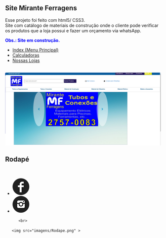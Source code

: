<h2> Site Mirante Ferragens </h2>

Esse projeto foi feito com html5/ CSS3. <br>
Site com catálogo de materiais de construção onde o cliente pode verificar os produtos que a loja possui e fazer um orçamento via whatsApp.
<strong> <p style="color: blue"> Obs.: Site em construção. </p></strong>



 <ul class="clearfix">
       <li><a href="index.html" class="btn-custom">Index (Menu Principal)</a></li>
        <li><a href="calculadoras.html" class="btn-custom">Calculadoras</a></li>
        <li><a href="nossas-lojas.html" class="btn-custom">Nossas Lojas</a></li>
       </ul>
       <br>

<img src="imagens/print2.jpg" >


<h2> Rodapé </h2>
<br>

 <div >
          <ul class="col-md-4 footer" >
            <li>
              <a href="https://www.facebook.com/profile.php?id=100010853371155">
                <img src="imagens/facebook.png" class="iconfooter">
              </a>
            </li>

<div>
             <li>
              <a href="https://www.instagram.com/miranteferragens/">
                <img src="imagens/instagram.png" >
              </a>
            </li>
          </ul>
          
          <br>
          
       <img src="imagens/Rodape.png" >   
          
       
